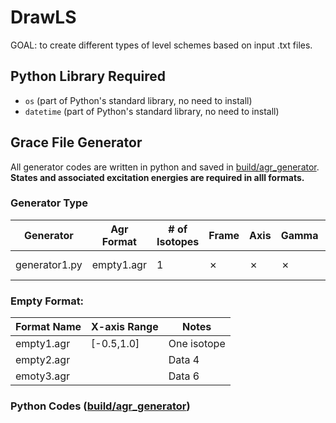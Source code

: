 # DrawLS

GOAL: to create different types of level schemes based on input .txt files.

## Python Library Required
- `os` (part of Python's standard library, no need to install)
- `datetime` (part of Python's standard library, no need to install)

## Grace File Generator
All generator codes are written in python and saved in <u>build/agr_generator</u>. 
**States and associated excitation energies are required in alll formats.**

### Generator Type
|   Generator   | Agr Format | # of Isotopes | Frame    | Axis     | Gamma    | E<sub>&gamma;</sub>| Br       | Notes | 
|---------------|------------|---------------|----------|----------|----------|--------------------|----------|-------|
| generator1.py | empty1.agr | 1             | &#10007; | &#10007; | &#10007; | &#10007;           | &#10007; | ![image](https://github.com/user-attachments/assets/9ced337a-b115-4a7c-a26b-5e729ddeda13) |


### Empty Format:
| Format Name | X-axis Range | Notes         |
|-------------|--------------|---------------|
| empty1.agr  | [-0.5,1.0]   | One isotope   |
| empty2.agr  |              | Data 4   |
| emoty3.agr  |              | Data 6   |


### Python Codes (<u>build/agr_generator</u>)


